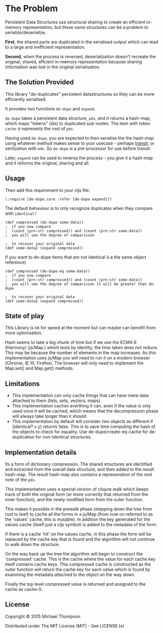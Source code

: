 # The Problem

Persistent Data Structures use structural sharing to create an efficient in-memory representation, but these same structures can be a problem to serialize/deserialize. 

**First**, the shared parts are duplicated in the serialised output which can lead to a large and inefficient representation.

**Second**, when the process is reversed,  deserialization doesn't recreate the original, shared, effcient in-memory representation because sharing information was lost in the original serialisation.

## The Solution Provided

This library "de-duplicates" persistent datastructures so they can be more efficiently serialised.

It provides two functions `de-dupe` and `expand`.

`de-dupe` takes a persistent data structure, `pds`, and it returns a hash-map, which maps "tokens" (ids) to duplicated sub-nodes. The item with token `cache-0` represents the root of `pds`.

Having used `de-dupe`, you are expected to then serialise the the hash-map using whatever method makes sense to your usecase - perhaps [transit](https://github.com/cognitect/transit-cljs); or serilization with `edn`.  So `de-dupe` is a pre-processor for use before transit.

Later, `expand` can be used to reverse the process - you give it a hash-map and it reforms the original, sharing and all. 

## Usage

Then add this requirement to your cljs file:
```
(:require [de-dupe.core :refer [de-dupe expand]])
```

The default behaviour is to only recognize duplicates when they compare
with `identical?`

```
(def compressed (de-dupe some-data))
;  if you now compare 
;  (count (prn-str compressed)) and (count (prn-str some-data))
;  you will see the degree of comparision

;  to recover your original data
(def some-data2 (expand compressed))
```

If you want to de-dupe items that are not identical (i.e the same object reference)
```
(def compressed (de-dupe-eq some-data))
;  if you now compare 
;  (count (prn-str compressed)) and (count (prn-str some-data))
;  you will see the degree of comparision it will be greater than de-dupe

;  to recover your original data
(def some-data2 (expand compressed))
```

## State of play

This Library is ok for speed at the moment but can maybe can benefit from more optimisation.

Hash seems to take a big chunk of time but if we use the ECMA 6 (Harmony) (js/Map.)
which tests by identity, the time taken does not reduce. This may be because the 
number of elements in the map increases. As this implementation uses js/Map you will need to run it on a modern browser (Chrome, IE 10, Firefox). The browser will only need to implement the Map.set() and Map.get() methods.

## Limitations

* This implementation can only cache things that can have meta-data attached to them (lists, sets, vectors, maps).
* This implementation caches everthing it can, even if the value is only used once it will be cached, which means that the decompression phase will always take longer than it should.
* This implementation by default will consider two objects as different if (identical? x y) returns false. This is to save time computing the hash of the objects to check for equality. Use de-dupe/create-eq-cache for de-duplication for non-identical structures.

## Implementation details

Its a form of dictionary compression. The shared structures are identified and extracted from the overall data structure, and then added to the result hash-map. 
The result hash-map also contains a represenation of the root note of the `pds`.

This implementation uses a special version of clojure.walk which keeps track of both the original form (or more correctly that returned from the inner function), and the newly modified form from the outer function.

This makes it possible in the prewalk phase (stepping down the tree from root to leaf) to cache all the forms in a js/Map (from now on referred to as the 'values' cache, this is mutable). In addition the key generated for the values cache (itself just a cljs symbol) is added to the metadata of the form. 

If there is a cache 'hit' on the values cache, in this phase the form will be replaced by the cache key that is found and the algorithm will not continue to walk down the structure.

On the way back up the tree the algorithm will begin to construct the 'compressed' cache. This is the cache where the value for each cache key itself contains cache keys. This compressed cache is constructed as the outer function will return the cache key for each value which is found by examining the metadata attached to the object on the way down.

Finally the top level compressed value is returned and assigned to the cache as cache-0.


## License

Copyright © 2015 Michael Thompson

Distributed under The MIT License (MIT) - See LICENSE.txt